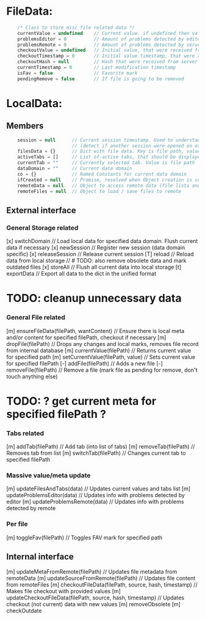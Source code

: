 # FileData:

```js
    /* Class to store misc file related data */
    currentValue = undefined    // Current value. if undefined then value weren't loaded/set yet for optimization purposes
    problemsEditor = 0          // Amount of problems detected by editor
    problemsRemote = 0          // Amount of problems detected by server
    checkoutValue = undefined   // Initial value, that were received from server on checkout. if undefined then value weren't loaded/set yet for optimization purposes
    checkoutTimestamp = 0       // Initial value timestamp, that were received from server on checkout
    checkoutHash = null         // Hash that were received from server on checkout
    currentTimestamp = 0        // Last modification timestamp
    isFav = false               // Favorite mark
    pendingRemove = false       // If file is going to be removed
```

# LocalData:

## Members

```js
    session = null      // Current session timestamp. Used to understand if session is outdated
                        // (detect if another session were opened on other browser tab)
    filesData = {}      // Dict with file data. Key is file path, value is FileData instance
    activeTabs = []     // List of active tabs, that should be displayed in editor. Value is file path
    currentTab = ""     // Currently selected tab. Value is file path
    dataDomain = ""     // Current data domain
    co = {}             // Named Constants for current data domain
    ifCreated = null    // Promise, resolved when Object creation is complete
    remoteData = null   // Object to access remote data (file lists and metadata)
    remoteFiles = null  // Object to load / save files to remote
```

## External interface

### General Storage related

[x] switchDomain                                                // Load local data for specified data domain. Flush current data if necessary
[x] newSession                                                  // Register new session (data domain specific)
[x] releaseSession                                              // Release current session
[T] reload                                                      // Reload data from local storage
                                                                // # TODO: also remove obsolete data and mark outdated files
[x] storeAll                                                    // Flush all current data into local storage
[t] exportData                                                  // Export all data to the dict in the unified format
# TODO: cleanup unnecessary data

### General File related
[m] ensureFileData(filePath, wantContent)                       // Ensure there is local meta and/or content for specified filePath, checkout if necessary
[m] dropFile(filePath)                                          // Drops any changes and local marks, removes file record from internal database
[m] currentValue(filePath)                                      // Returns current value for specified path
[m] setCurrentValue(filePath, value)                            // Sets current value for specified filePath
[-] addFile(filePath)                                           // Adds a new file
[-] removeFile(filePath)                                        // Remove a file (mark file as pending for remove, don't touch anything else)
# TODO: ? get current meta for specified filePath ?

### Tabs related
[m] addTab(filePath)                                            // Add tab (into list of tabs)
[m] removeTab(filePath)                                         // Removes tab from list
[m] switchTab(filePath)                                         // Changes current tab to specified filePath

### Massive value/meta update
[m] updateFilesAndTabs(data)                                    // Updates current values and tabs list
[m] updateProblemsEditor(data)                                  // Updates info with problems detected by editor
[m] updateProblemsRemote(data)                                  // Updates info with problems detected by remote

### Per file
[m] toggleFav(filePath)                                         // Toggles FAV mark for specified path

## Internal interface

[m] updateMetaFromRemote(filePath)                              // Updates file metadata from remoteData
[m] updateSourceFromRemote(filePath)                            // Updates file content from remoteFiles
[m] checkoutFileData(filePath, source, hash, timestamp)         // Makes file checkout with provided values
[m] updateCheckoutFileData(filePath, source, hash, timestamp)   // Updates checkout (not current) data with new values
[m] removeObsolete
[m] checkOutdate
